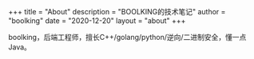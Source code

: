 +++
title = "About"
description = "BOOLKING的技术笔记"
author = "boolking"
date = "2020-12-20"
layout = "about"
+++

boolking，后端工程师，擅长C++/golang/python/逆向/二进制安全，懂一点Java。

